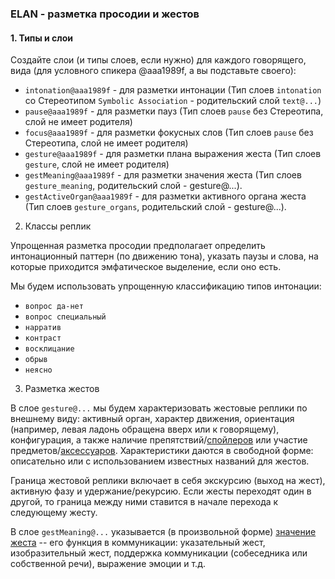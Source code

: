 ### ELAN - разметка просодии и жестов     

#### 1. Типы и слои  
Создайте слои (и типы слоев, если нужно) для каждого говорящего, вида (для условного спикера @aaa1989f, а вы подставьте своего):  
* `intonation@aaa1989f` - для разметки интонации (Тип слоев `intonation` со Стереотипом `Symbolic Association` - родительский слой `text@...`)     
* `pause@aaa1989f` - для разметки пауз (Тип слоев `pause` без Стереотипа, слой не имеет родителя)  
* `focus@aaa1989f` - для разметки фокусных слов (Тип слоев `pause` без Стереотипа, слой не имеет родителя)  
* `gesture@aaa1989f` - для разметки плана выражения жеста (Тип слоев `gesture`, слой не имеет родителя)
* `gestMeaning@aaa1989f` - для разметки значения жеста (Тип слоев `gesture_meaning`, родительский слой - gesture@...).
* `gestActiveOrgan@aaa1989f` - для разметки активного органа жеста (Тип слоев `gesture_organs`, родительский слой - gesture@...).

2. Классы реплик

Упрощенная разметка просодии предполагает определить интонационный паттерн (по движению тона), указать паузы и слова, на которые приходится эмфатическое выделение, если оно есть.  

Мы будем использовать упрощенную классификацию типов интонации:   
* `вопрос да-нет`  
* `вопрос специальный`  
* `нарратив`  
* `контраст`  
* `восклицание`  
* `обрыв`
* `неясно`  


3. Разметка жестов  

В слое `gesture@...` мы будем характеризовать жестовые реплики по внешнему виду: активный орган, характер движения, ориентация (например, левая ладонь обращена вверх или к говорящему), конфигурация, а также наличие препятствий/[спойлеров](https://ruscorpora.ru/new/search-murco.html) или участие предметов/[аксессуаров](https://processing.ruscorpora.ru/search.xml?env=alpha&env=alpha&api=1.0&mycorp=&mysent=&mysize=&mysentsize=&dpp=&spp=&spd=&mydocsize=&mode=murco&lang=ru&sort=i_grtagging&nodia=1&text=lexgramm&ext=10&nolinks=1&ell=1&parent1=0&level1=0&lex1=&gramm1=&sem1=&flags1=&orphoGr1=&orpho1=&strAccent1=&accent1=&before1=&after1=&number1=&parent2=0&level2=0&min2=1&max2=1&lex2=&gramm2=&sem2=&flags2=&orphoGr2=&orpho2=&strAccent2=&accent2=&before2=&after2=&number2=&doc_act_speakersamount=&doc_act_sex=&doc_act_lang=&doc_act_situation=&doc_act_acttypes=&doc_act_appeals=&doc_act_questions=&doc_act_imperatives=&doc_act_modals=&doc_act_negation=&doc_act_pejoratives=&doc_act_praise=&doc_act_consent=&doc_act_trade=&doc_act_assertion=&doc_act_othersspeech=&doc_act_mocking=&doc_act_etiquette=&doc_act_completeness=&doc_act_repetitions=&doc_act_manner=&doc_act_vocals=&doc_gesture_actorname=&doc_gesture_actorsex=&doc_gesture_sex=&doc_gesture_actorage=&doc_gesture_age=&doc_gesture_mainorgan=&doc_gesture_palmorientation=&doc_gesture_handorientation=&doc_gesture_activeorgan=&doc_gesture_passiveorgan=&doc_gesture_adaptor=&doc_gesture_direction=&doc_gesture_mult=&doc_gesture_gesturename=&doc_gesture_gesturetype=&doc_gesture_gesturemeaning=&doc_gesture_extenders=&doc_gesture_spoilers=&doc_gesture_emotions=&doc_gesture_completeness=&doc_gesture_authenticity=&doc_gesture_accessories=%D0%BF%D0%BE%D1%81%D1%83%D0%B4%D0%B0). Характеристики даются в свободной форме: описательно или с использованием известных названий для жестов.  

Граница жестовой реплики включает в себя экскурсию (выход на жест), активную фазу и удержание/рекурсию. Если жесты переходят один в другой, то граница между ними ставится в начале перехода к следующему жесту.  

В слое `gestMeaning@...` указывается (в произвольной форме) [значение жеста](https://ruscorpora.ru/new/search-murco.html) -- его функция в коммуникации: указательный жест, изобразительный жест, поддержка коммуникации (собеседника или собственной речи), выражение эмоции и т.д.

